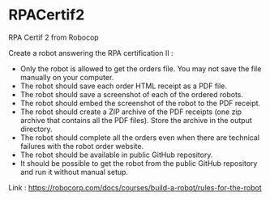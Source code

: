 # RPACertif2
RPA Certif 2 from Robocop

Create a robot answering the RPA certification II :

  - Only the robot is allowed to get the orders file. You may not save the file manually on your computer.
  - The robot should save each order HTML receipt as a PDF file.
  - The robot should save a screenshot of each of the ordered robots.
  - The robot should embed the screenshot of the robot to the PDF receipt.
  - The robot should create a ZIP archive of the PDF receipts (one zip archive that contains all the PDF files). Store the archive in the output directory.
  - The robot should complete all the orders even when there are technical failures with the robot order website.
  - The robot should be available in public GitHub repository.
  - It should be possible to get the robot from the public GitHub repository and run it without manual setup.

Link :
https://robocorp.com/docs/courses/build-a-robot/rules-for-the-robot 

